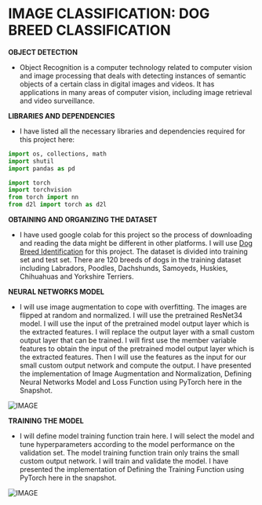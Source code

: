 # **IMAGE CLASSIFICATION: DOG BREED CLASSIFICATION**

**OBJECT DETECTION**
- Object Recognition is a computer technology related to computer vision and image processing that deals with detecting instances of semantic objects of a certain class in digital images and videos. It has applications in many areas of computer vision, including image retrieval and video surveillance.

**LIBRARIES AND DEPENDENCIES**
- I have listed all the necessary libraries and dependencies required for this project here:

```python
import os, collections, math
import shutil
import pandas as pd

import torch
import torchvision
from torch import nn
from d2l import torch as d2l
```

**OBTAINING AND ORGANIZING THE DATASET**
- I have used google colab for this project so the process of downloading and reading the data might be different in other platforms. I will use [Dog Breed Identification](https://www.kaggle.com/c/dog-breed-identification) for this project. The dataset is divided into training set and test set. There are 120 breeds of dogs in the training dataset including Labradors, Poodles, Dachshunds, Samoyeds, Huskies, Chihuahuas and Yorkshire Terriers.

**NEURAL NETWORKS MODEL**
- I will use image augmentation to cope with overfitting. The images are flipped at random and normalized. I will use the pretrained ResNet34 model. I will use the input of the pretrained model output layer which is the extracted features. I will replace the output layer with a small custom output layer that can be trained. I will first use the member variable features to obtain the input of the pretrained model output layer which is the extracted features. Then I will use the features as the input for our small custom output network and compute the output. I have presented the implementation of Image Augmentation and Normalization, Defining Neural Networks Model and Loss Function using PyTorch here in the Snapshot.

![IMAGE](https://github.com/ThinamXx/300Days__MachineLearningDeepLearning/blob/main/Images/Day%20160.PNG)

**TRAINING THE MODEL**
- I will define model training function train here. I will select the model and tune hyperparameters according to the model performance on the validation set. The model training function train only trains the small custom output network. I will train and validate the model. I have presented the implementation of Defining the Training Function using PyTorch here in the snapshot. 

![IMAGE](https://github.com/ThinamXx/300Days__MachineLearningDeepLearning/blob/main/Images/Day%20161.PNG)
